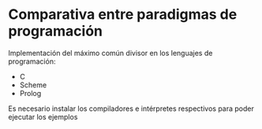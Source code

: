 # Comparativa entre paradigmas de programación

Implementación del máximo común divisor en los lenguajes de programación:

  * C
  * Scheme 
  * Prolog

Es necesario instalar los compiladores e intérpretes respectivos para poder ejecutar los ejemplos

